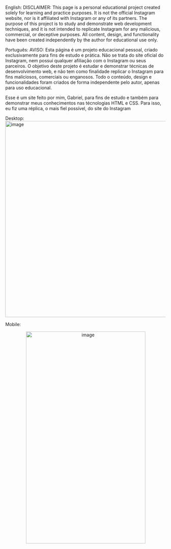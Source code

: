 English:
DISCLAIMER: This page is a personal educational project created solely for learning and practice purposes. It is not the official Instagram website, nor is it affiliated with Instagram or any of its partners. The purpose of this project is to study and demonstrate web development techniques, and it is not intended to replicate Instagram for any malicious, commercial, or deceptive purposes. All content, design, and functionality have been created independently by the author for educational use only.

Português:
AVISO: Esta página é um projeto educacional pessoal, criado exclusivamente para fins de estudo e prática. Não se trata do site oficial do Instagram, nem possui qualquer afiliação com o Instagram ou seus parceiros. O objetivo deste projeto é estudar e demonstrar técnicas de desenvolvimento web, e não tem como finalidade replicar o Instagram para fins maliciosos, comerciais ou enganosos. Todo o conteúdo, design e funcionalidades foram criados de forma independente pelo autor, apenas para uso educacional.

Esse é um site feito por mim, Gabriel, para fins de estudo e também para demonstrar meus conhecimentos nas técnologias HTML e CSS. Para isso, eu fiz uma réplica, o mais fiel possível, do site do Instagram

Desktop:
<br>
<img width="1234" height="615" alt="image" src="https://github.com/user-attachments/assets/a519acc2-4cfd-4051-9ea2-a030bad1978f" />

Mobile:
<br>
<center>
<img width="375" height="665" alt="image" src="https://github.com/user-attachments/assets/3f3cde71-116c-45be-acb6-9682355ec05a" />
</center>

